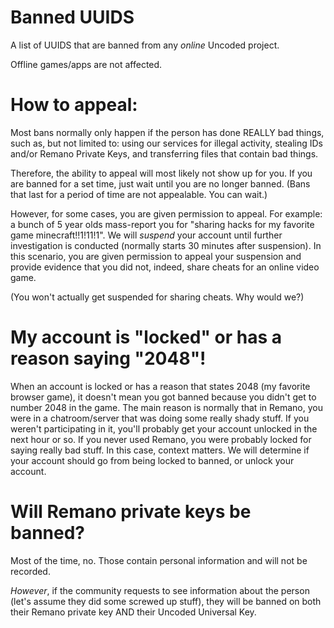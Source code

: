 # Banned UUIDS
A list of UUIDS that are banned from any _online_ Uncoded project.

Offline games/apps are not affected.

# How to appeal:
Most bans normally only happen if the person has done REALLY bad things, such as, but not limited to: using our services for illegal activity, stealing IDs and/or Remano Private Keys, and transferring files that contain bad things.

Therefore, the ability to appeal will most likely not show up for you. If you are banned for a set time, just wait until you are no longer banned.
(Bans that last for a period of time are not appealable. You can wait.)

However, for some cases, you are given permission to appeal. For example: a bunch of 5 year olds mass-report you for "sharing hacks for my favorite game minecraft!!1!11!1". We will *suspend* your account until further investigation is conducted (normally starts 30 minutes after suspension). 
In this scenario, you are given permission to appeal your suspension and provide evidence that you did not, indeed, share cheats for an online video game.

(You won't actually get suspended for sharing cheats. Why would we?)

# My account is "locked" or has a reason saying "2048"!
When an account is locked or has a reason that states 2048 (my favorite browser game), it doesn't mean you got banned because you didn't get to number 2048 in the game.
The main reason is normally that in Remano, you were in a chatroom/server that was doing some really shady stuff. 
If you weren't participating in it, you'll probably get your account unlocked in the next hour or so.
If you never used Remano, you were probably locked for saying really bad stuff. 
In this case, context matters. We will determine if your account should go from being locked to banned, or unlock your account.

# Will Remano private keys be banned?
Most of the time, no. Those contain personal information and will not be recorded.

*However*, if the community requests to see information about the person (let's assume they did some screwed up stuff), they will be banned on both their Remano private key AND their Uncoded Universal Key.
